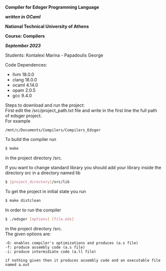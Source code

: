 **Compiler for Edsger Programming Language**

***written in OCaml***

**National Technical University of Athens**

**Course: Compilers**

***September 2023***

Students: Kontalexi Marina - Papadoulis George

Code Dependences: 

- llvm 18.0.0
- clang 18.0.0
- ocaml 4.14.0
- opam 2.0.5
- gcc 9.4.0

Steps to download and run the project:  
First edit the /src/project_path.txt file and write in the first line the full path of edsger project.  
For example
```
/mnt/c/Documents/Compilers/Compilers_Edsger
```
To build the compiler run 
```bash
$ make
```
in the project directory /src.

If you want to change standard library you should add your library inside the directory src in a directory named lib
```bash
$ [project_directory]/src/lib
```

To get the project in initial state you run
```bash
$ make distclean
```

In order to run the compiler
```bash
$ ./edsger [options] [file.eds]
```
in the project directory /src.  
The given options are:
```
-O: enables compiler's optimizations and produces (a.s file)
-f: produce assembly code (a.s file)
-i: produce intermidiate code (a.ll file)

if nothing given then it produces assembly code and an executable file named a.out
```

